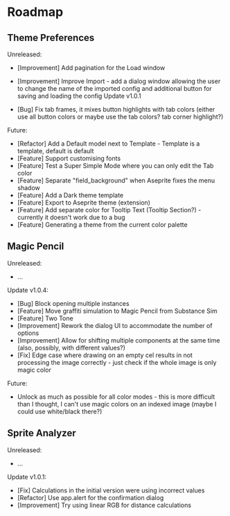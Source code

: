# Roadmap

## Theme Preferences

Unreleased:

- [Improvement] Add pagination for the Load window
- [Improvement] Improve Import - add a dialog window allowing the user to change the name of the imported config and additional button for saving and loading the config
Update v1.0.1

- [Bug] Fix tab frames, it mixes button highlights with tab colors (either use all button colors or maybe use the tab colors? tab corner highlight?)

Future:

- [Refactor] Add a Default model next to Template - Template is a template, default is default
- [Feature] Support customising fonts
- [Feature] Test a Super Simple Mode where you can only edit the Tab color
- [Feature] Separate "field_background" when Aseprite fixes the menu shadow
- [Feature] Add a Dark theme template
- [Feature] Export to Aseprite theme (extension)
- [Feature] Add separate color for Tooltip Text (Tooltip Section?) - currently it doesn't work due to a bug
- [Feature] Generating a theme from the current color palette

## Magic Pencil

Unreleased:

- ...

Update v1.0.4:

- [Bug] Block opening multiple instances
- [Feature] Move graffiti simulation to Magic Pencil from Substance Sim
- [Feature] Two Tone
- [Improvement] Rework the dialog UI to accommodate the number of options
- [Improvement] Allow for shifting multiple components at the same time (also, possibly, with different values?)
- [Fix] Edge case where drawing on an empty cel results in not processing the image correctly - just check if the whole image is only magic color

Future:

- Unlock as much as possible for all color modes - this is more difficult than I thought, I can't use magic colors on an indexed image (maybe I could use white/black there?)

## Sprite Analyzer

Unreleased:

- ...

Update v1.0.1:

- [Fix] Calculations in the initial version were using incorrect values
- [Refactor] Use app.alert for the confirmation dialog
- [Improvement] Try using linear RGB for distance calculations
